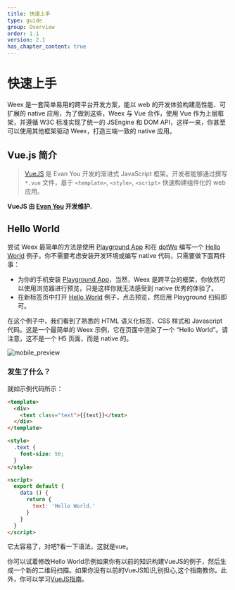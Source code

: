 ```yaml
---
title: 快速上手
type: guide
group: Overview
order: 1.1
version: 2.1
has_chapter_content: true
---
```


# 快速上手

Weex 是一套简单易用的跨平台开发方案，能以 web 的开发体验构建高性能、可扩展的 native 应用，为了做到这些，Weex 与  Vue 合作，使用 Vue 作为上层框架，并遵循 W3C 标准实现了统一的 JSEngine 和 DOM API，这样一来，你甚至可以使用其他框架驱动 Weex，打造三端一致的 native 应用。

## Vue.js 简介

> [VueJS](https://vuejs.org/) 是 Evan You 开发的渐进式 JavaScript 框架。开发者能够通过撰写 `*.vue` 文件，基于 `<template>`, `<style>`, `<script>` 快速构建组件化的 web 应用。

**VueJS 由 [Evan You](https://twitter.com/youyuxi) 开发维护.**

## Hello World

尝试 Weex 最简单的方法是使用 [Playground App](https://alibaba.github.io/weex/download.html) 和在 [dotWe](http://dotwe.org) 编写一个 [Hello World](http://dotwe.org/vue/4d5a0471ece3daabd4681bc6d703c4c1) 例子。你不需要考虑安装开发环境或编写 native 代码，只需要做下面两件事：

- 为你的手机安装 [Playground App](https://alibaba.github.io/weex/download.html)，当然，Weex 是跨平台的框架，你依然可以使用浏览器进行预览，只是这样你就无法感受到 native 优秀的体验了。
- 在新标签页中打开 [Hello World](http://dotwe.org/vue/4d5a0471ece3daabd4681bc6d703c4c1) 例子，点击预览，然后用  Playground 扫码即可。

在这个例子中，我们看到了熟悉的 HTML 语义化标签、CSS 样式和 Javascript 代码。这是一个最简单的 Weex 示例，它在页面中渲染了一个 “Hello World”。请注意，这不是一个 H5 页面，而是 native 的。

![mobile_preview](https://img.alicdn.com/tps/TB1Ymw3OpXXXXcvXpXXXXXXXXXX-500-1013.jpg)

### 发生了什么？

就如示例代码所示：

```html
<template>
  <div>
    <text class="text">{{text}}</text>
  </div>
</template>

<style>
  .text {
    font-size: 50;
  }
</style>

<script>
  export default {
    data () {
      return {
        text: 'Hello World.'
      }
    }
  }
</script>
```
它太容易了，对吧?看一下语法，这就是vue。

你可以试着修改Hello World示例如果你有以前的知识构建VueJS的例子，然后生成一个新的二维码扫描。如果你没有以前的VueJS知识,别担心,这个指南教你。此外，你可以学习[VueJS指南](https://vuejs.org/v2/guide)。
